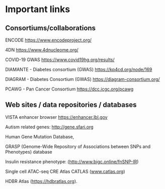 # Important links

## Consortiums/collaborations 

ENCODE https://www.encodeproject.org/

4DN https://www.4dnucleome.org/

COVID-19 GWAS https://www.covid19hg.org/results/

DIAMANTE - Diabetes consortium (GWAS)  https://kp4cd.org/node/169

DIAGRAM - Diabetes Consortium (GWAS) https://diagram-consortium.org/

PCAWG - Pan Cancer Consortium https://dcc.icgc.org/pcawg


## Web sites / data repositories / databases

VISTA enhancer browser https://enhancer.lbl.gov

Autism related genes: http://gene.sfari.org

Human Gene Mutation Database, 

GRASP (Genome-Wide Repository of Associations between SNPs and Phenotypes) database 

Insulin resistance phenotype: (http://www.bigc.online/fnSNP-IR) 

Single cell ATAC-seq CRE Atlas CATLAS (www.catlas.org)

HDBR Atlas (https://hdbratlas.org).

